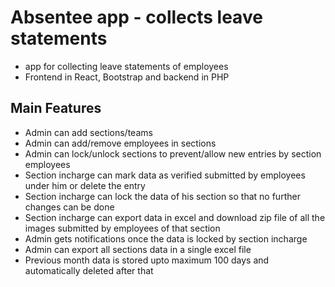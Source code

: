 # Absentee app - collects leave statements
* app for collecting leave statements of employees
* Frontend in React, Bootstrap and backend in PHP
## Main Features
* Admin can add sections/teams
* Admin can add/remove employees in sections
* Admin can lock/unlock sections to prevent/allow new entries by section employees
* Section incharge can mark data as verified submitted by employees under him or delete the entry
* Section incharge can lock the data of his section so that no further changes can be done
* Section incharge can export data in excel and download zip file of all the images submitted by employees of that section
* Admin gets notifications once the data is locked by section incharge
* Admin can export all sections data in a single excel file
* Previous month data is stored upto maximum 100 days and automatically deleted after that
